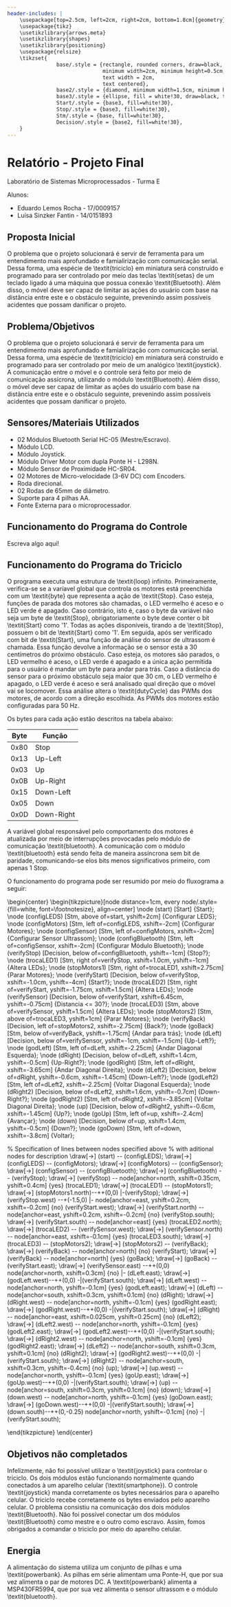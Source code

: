 ```yaml
---
header-includes: |
	\usepackage[top=2.5cm, left=2cm, right=2cm, bottom=1.8cm]{geometry}
	\usepackage{tikz}
	\usetikzlibrary{arrows.meta}
	\usetikzlibrary{shapes}
	\usetikzlibrary{positioning}
	\usepackage{relsize}
	\tikzset{
	            base/.style = {rectangle, rounded corners, draw=black,
	                           minimum width=2cm, minimum height=0.5cm,
	                           text width = 2cm,
	                           text centered},
	            base2/.style = {diamond, minimum width=1.5cm, minimum height=0.5cm, text centered, draw=black},
	            base3/.style = {ellipse, fill = white!30, draw=black, text width = 0.75cm, text centered, minimum height = 0.5cm},
	  			Start/.style = {base3, fill=white!30},
	  			Stop/.style = {base3, fill=white!30},
	  			Stm/.style = {base, fill=white!30},
	  			Decision/.style = {base2, fill=white!30},
	}
---
```


# Relatório - Projeto Final

Laboratório de Sistemas Microprocessados - Turma E

Alunos: 

- Eduardo Lemos Rocha	- 17/0009157
- Luísa Sinzker Fantin	- 14/0151893

## Proposta Inicial

O problema que o projeto solucionará é servir de ferramenta para um entendimento mais aprofundado e famialirização com comunicação serial. Dessa forma, uma espécie de \textit{triciclo} em miniatura será construído e programado para ser controlado por meio das teclas \textit{setas} de um teclado ligado á uma máquina que possua conexão \textit{Bluetooth}. Além disso, o móvel deve ser capaz de limitar as ações do usuário com base na distância entre este e o obstáculo seguinte, prevenindo assim possíveis acidentes que possam danificar o projeto.

## Problema/Objetivos

O problema que o projeto solucionará é servir de ferramenta para um entendimento mais aprofundado e famialirização com comunicação serial. Dessa forma, uma espécie de \textit{triciclo} em miniatura será construído e programado para ser controlado por meio de um analógico \textit{joystick}. A comunicação entre o móvel e o controle será feito por meio de comunicação assícrona, utilizando o módulo \textit{Bluetooth}. Além disso, o móvel deve ser capaz de limitar as ações do usuário com base na distância entre este e o obstáculo seguinte, prevenindo assim possíveis acidentes que possam danificar o projeto.

## Sensores/Materiais Utilizados

- 02 Módulos Bluetooth Serial HC-05 (Mestre/Escravo).
- Módulo LCD.
- Módulo Joystick.
- Módulo Driver Motor com dupla Ponte H - L298N.
- Módulo Sensor de Proximidade HC-SR04.
- 02 Motores de Micro-velocidade (3-6V DC) com Encoders.
- Roda direcional.
- 02 Rodas de 65mm de diâmetro.
- Suporte para 4 pilhas AA.
- Fonte Externa para o microprocessador.

## Funcionamento do Programa do Controle

Escreva algo aqui!

## Funcionamento do Programa do Triciclo

O programa executa uma estrutura de \textit{loop} infinito. Primeiramente, verifica-se se a varíavel global que controla os motores está preenchida com um \textit{byte} que representa a ação de \textit{Stop}. Caso esteja, funções de parada dos motores são chamadas, o LED vermelho é aceso e o LED verde é apagado. Caso contrário, isto é, caso o byte da variável não seja um byte de \textit{Stop}, obrigatoriamente o byte deve conter o bit \textit{Start} como '1'. Todas as ações disponíveis, tirando a de \textit{Stop}, possuem o bit de \textit{Start} como '1'. Em seguida, após ser verificado com bit de \textit{Start}, uma função de análise do sensor de ultrassom é chamada. Essa função devolve a informação se o sensor está a 30 centímetros do próximo obstáculo. Caso esteja, os motores são parados, o LED vermelho é aceso, o LED verde é apagado e a única ação permitida para o usuário é mandar um byte para andar para trás. Caso a distância do sensor para o próximo obstáculo seja maior que 30 cm, o LED vermelho é apagado, o LED verde é aceso e será analisado qual direção que o móvel vai se locomover. Essa análise altera o \textit{dutyCycle} das PWMs dos motores, de acordo com a direção escolhida. As PWMs dos motores estão configuradas para 50 Hz.


Os bytes para cada ação estão descritos na tabela abaixo:

| Byte | Função |
|------|--------|
| 0x80 | Stop |
| 0x13 | Up-Left |
| 0x03 | Up |
| 0x0B | Up-Right |
| 0x15 | Down-Left |
| 0x05 | Down |
| 0x0D | Down-Right |

A variável global responsável pelo comportamento dos motores é atualizada por meio de interrupções provocadas pelo módulo de comunicação \textit{bluetooth}. A comunicação com o módulo \textit{bluetooth} está sendo feita de maneira assíncrona sem bit de paridade, comunicando-se elos bits menos significativos primeiro, com apenas 1 Stop.


O funcionamento do programa pode ser resumido por meio do fluxograma a seguir:

\begin{center}
\begin{tikzpicture}[node distance=1cm,
    every node/.style={fill=white, font=\footnotesize}, align=center]
  \node (start)             [Start]              {Start};
  \node (configLEDS)     [Stm, above of=start, yshift=2cm]          {Configurar LEDS};
  \node (configMotors)     [Stm, left of=configLEDS, xshift=-2cm]          {Configurar Motores};
  \node (configSensor)     [Stm, left of=configMotors, xshift=-2cm]          {Configurar Sensor Ultrassom};
  \node (configBluetooth)     [Stm, left of=configSensor, xshift=-2cm]          {Configurar Módulo Bluetooth};
  \node (verifyStop)     [Decision, below of=configBluetooth, yshift=-1cm]          {Stop?};
  \node (trocaLED1)     [Stm, right of=verifyStop, xshift=1.0cm, yshift=-1cm]				{Altera LEDs};
  \node (stopMotors1)     [Stm, right of=trocaLED1, xshift=2.75cm]				{Parar Motores};
  \node (verifyStart)     [Decision, below of=verifyStop, xshift=-1.0cm, yshift=-4cm]          {Start?};
  \node (trocaLED2)     [Stm, right of=verifyStart, yshift=-1.75cm, xshift=1.5cm]				{Altera LEDs};
  \node (verifySensor)     [Decision, below of=verifyStart, xshift=6.45cm, yshift=-0.75cm]          {Distancia <= 30?};
  \node (trocaLED3)     [Stm, above of=verifySensor, yshift=1.5cm]				{Altera LEDs};
  \node (stopMotors2)     [Stm, above of=trocaLED3, yshift=1cm]				{Parar Motores};
  \node (verifyBack)     [Decision, left of=stopMotors2, xshift=-2.75cm]          {Back?};
  \node (goBack)     [Stm, below of=verifyBack, yshift=-1.75cm]				{Andar para trás};
  \node (dLeft)     [Decision, below of=verifySensor, yshift=-1cm, xshift=-1.5cm]          {Up-Left?};
  \node (godLeft)     [Stm, left of=dLeft, xshift=-2.25cm]				{Andar Diagonal Esquerda};
  \node (dRight)     [Decision, below of=dLeft, xshift=1.4cm, yshift=-0.5cm]          {Up-Right?};
  \node (godRight)     [Stm, left of=dRight, xshift=-3.65cm]				{Andar Diagonal Direita};
  \node (dLeft2)     [Decision, below of=dRight, yshift=-0.6cm, xshift=-1.45cm]          {Down-Left?};
  \node (godLeft2)     [Stm, left of=dLeft2, xshift=-2.25cm]				{Voltar Diagonal Esquerda};
  \node (dRight2)     [Decision, below of=dLeft2, xshift=1.6cm, yshift=-0.7cm]          {Down-Right?};
  \node (godRight2)     [Stm, left of=dRight2, xshift=-3.85cm]				{Voltar Diagonal Direita};
  \node (up)     [Decision, below of=dRight2, yshift=-0.6cm, xshift=-1.45cm]          {Up?};
  \node (goUp)     [Stm, left of=up, xshift=-2.4cm]				{Avançar};
  \node (down)     [Decision, below of=up, xshift=1.4cm, yshift=-0.5cm]          {Down?};
  \node (goDown)     [Stm, left of=down, xshift=-3.8cm]				{Voltar};
       
  % Specification of lines between nodes specified above
  % with aditional nodes for description 
  \draw[->]             (start) -- (configLEDS);
  \draw[->]             (configLEDS) -- (configMotors);
  \draw[->]             (configMotors) -- (configSensor);
  \draw[->]             (configSensor) -- (configBluetooth);
  \draw[->]             (configBluetooth) -- (verifyStop);
  \draw[->]             (verifyStop) -- node[anchor=north, xshift=0.35cm, yshift=0.4cm] {yes} (trocaLED1);
  \draw[->]             (trocaLED1) -- (stopMotors1);
  \draw[->]             (stopMotors1.north)--++(0,0) |-(verifyStop);
  \draw[->]             (verifyStop.west) --+(-1.5,0) |- node[anchor=east, yshift=0.2cm, xshift=-0.2cm] {no} (verifyStart.west);
  \draw[->]             (verifyStart.north) -- node[anchor=east, yshift=0.2cm, xshift=-0.2cm] {no} (verifyStop.south);
  \draw[->]             (verifyStart.south) -- node[anchor=east] {yes} (trocaLED2.north);
  \draw[->]             (trocaLED2) -- (verifySensor.west);
  \draw[->]             (verifySensor.north) -- node[anchor=east, xshift=-0.1cm] {yes} (trocaLED3.south);
  \draw[->]             (trocaLED3) -- (stopMotors2);
  \draw[->]             (stopMotors2) -- (verifyBack);
  \draw[->]             (verifyBack) -- node[anchor=north] {no} (verifyStart);
  \draw[->]             (verifyBack) -- node[anchor=north] {yes} (goBack);
  \draw[->]             (goBack) -- (verifyStart.east);
  \draw[->]             (verifySensor.east) --++(0,0) node[anchor=north, xshift=0.3cm] {no} |- (dLeft.east);
  \draw[->]             (godLeft.west)--++(0,0) -|(verifyStart.south);
  \draw[->]				(dLeft.west) -- node[anchor=north, yshift=-0.1cm] {yes} (godLeft.east);
  \draw[->]             (dLeft) -- node[anchor=south, xshift=0.3cm, yshift=0.1cm] {no} (dRight);
  \draw[->]				(dRight.west) -- node[anchor=north, yshift=-0.1cm] {yes} (godRight.east);
  \draw[->]             (godRight.west)--++(0,0) -|(verifyStart.south);
  \draw[->]             (dRight) -- node[anchor=east, xshift=0.025cm, yshift=0.25cm] {no} (dLeft2);
  \draw[->]				(dLeft2.west) -- node[anchor=north, yshift=-0.1cm] {yes} (godLeft2.east);
  \draw[->]             (godLeft2.west)--++(0,0) -|(verifyStart.south);
  \draw[->]				(dRight2.west) -- node[anchor=north, yshift=-0.1cm] {yes} (godRight2.east);
  \draw[->]             (dLeft2) -- node[anchor=south, xshift=0.3cm, yshift=0.1cm] {no} (dRight2);
  \draw[->]             (godRight2.west)--++(0,0) -|(verifyStart.south);
  \draw[->]             (dRight2) -- node[anchor=south, xshift=0.3cm, yshift=-0.4cm] {no} (up);
  \draw[->]				(up.west) -- node[anchor=north, yshift=-0.1cm] {yes} (goUp.east);
  \draw[->]             (goUp.west)--++(0,0) -|(verifyStart.south);
  \draw[->]             (up) -- node[anchor=south, xshift=0.3cm, yshift=0.1cm] {no} (down);
  \draw[->]				(down.west) -- node[anchor=north, yshift=-0.1cm] {yes} (goDown.east);
  \draw[->]             (goDown.west)--++(0,0) -|(verifyStart.south);
  \draw[->]             (down.south)--++(0,-0.25) node[anchor=north, yshift=-0.1cm] {no} -|(verifyStart.south);

  \end{tikzpicture}
  \end{center}

## Objetivos não completados

Infelizmente, não foi possível utilizar o \textit{joystick} para controlar o triciclo. Os dois módulos estão funcionando normalmente quando conectados à um aparelho celular (\textit{smartphone}). O controle \textit{joystick} manda corretamente os bytes necessários para o aparelho celular. O triciclo recebe corretamente os bytes enviados pelo aparelho celular. O problema consistiu na comunicação dos dois módulos \textit{Bluetooth}. Não foi possível conectar um dos módulos \textit{Bluetooth} como mestre e o outro como escravo. Assim, fomos obrigados a comandar o triciclo por meio do aparelho celular.


## Energia

A alimentação do sistema utiliza um conjunto de pilhas e uma \textit{powerbank}. As pilhas em série alimentam uma Ponte-H, que por sua vez alimenta o par de motores DC. A \textit{powerbank} alimenta a MSP430FR5994, que por sua vez alimenta o sensor ultrassom e o módulo \textit{bluetooth}.